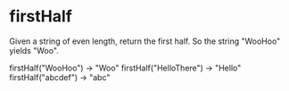 # firstHalf

Given a string of even length, return the first half. So the string "WooHoo" yields "Woo".


firstHalf("WooHoo") → "Woo"
firstHalf("HelloThere") → "Hello"
firstHalf("abcdef") → "abc"